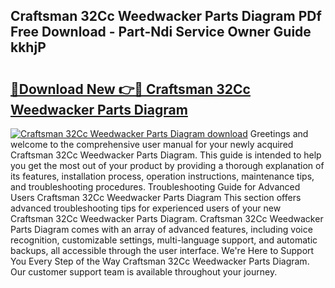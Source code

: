 ## Craftsman 32Cc Weedwacker Parts Diagram PDf Free Download - Part-Ndi Service Owner Guide kkhjP

# <h2><a href="http://dfsa2wy.blite.top/?on=Craftsman+32Cc+Weedwacker+Parts+Diagram">🔗Download New 👉🔴 Craftsman 32Cc Weedwacker Parts Diagram</a></h2>

[![Craftsman 32Cc Weedwacker Parts Diagram download](https://i.imgur.com/lujVjoI.png)](http://dfsa2wy.blite.top/?on=Craftsman+32Cc+Weedwacker+Parts+Diagram)
Greetings and welcome to the comprehensive user manual for your newly acquired Craftsman 32Cc Weedwacker Parts Diagram. This guide is intended to help you get the most out of your product by providing a thorough explanation of its features, installation process, operation instructions, maintenance tips, and troubleshooting procedures. Troubleshooting Guide for Advanced Users Craftsman 32Cc Weedwacker Parts Diagram This section offers advanced troubleshooting tips for experienced users of your new Craftsman 32Cc Weedwacker Parts Diagram. Craftsman 32Cc Weedwacker Parts Diagram comes with an array of advanced features, including voice recognition, customizable settings, multi-language support, and automatic backups, all accessible through the user interface. We're Here to Support You Every Step of the Way Craftsman 32Cc Weedwacker Parts Diagram. Our customer support team is available throughout your journey.
